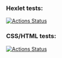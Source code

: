 ### Hexlet tests:
[![Actions Status](https://github.com/botirk/layout-designer-project-lvl1/workflows/hexlet-check/badge.svg)](https://github.com/botirk/layout-designer-project-lvl1/actions)
### CSS/HTML tests:
[![Actions Status](https://github.com/botirk/layout-designer-project-lvl1/workflows/htmlcss/badge.svg)](https://github.com/botirk/layout-designer-project-lvl1/actions)
